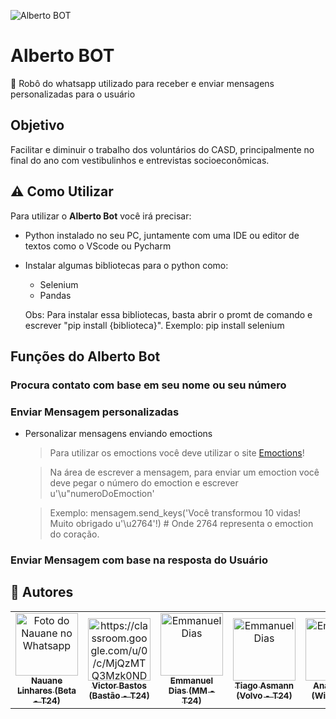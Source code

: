 ![Alberto BOT](https://pps.whatsapp.net/v/t61.24694-24/158591338_487302005761129_355164802960415134_n.jpg?ccb=11-4&oh=7c8ba9a6d1934627aa7fac0f8055ccee&oe=60B2604A)

# Alberto BOT



:robot: Robô do whatsapp utilizado para receber e enviar mensagens personalizadas para o usuário

## Objetivo

Facilitar e diminuir o trabalho dos voluntários do CASD, principalmente no final do ano com vestibulinhos e entrevistas socioeconômicas.

## ⚠️ Como Utilizar

Para utilizar o **Alberto Bot** você irá precisar: 

* Python instalado no seu PC, juntamente com uma IDE ou editor de textos como o VScode ou Pycharm
* Instalar algumas bibliotecas para o python como:
  * Selenium
  * Pandas
  
  Obs: Para instalar essa bibliotecas, basta abrir o promt de comando e escrever "pip install {biblioteca}". Exemplo: pip install selenium


## Funções do Alberto Bot

### Procura contato com base em seu nome ou seu número

### Enviar Mensagem personalizadas

* Personalizar mensagens enviando emoctions

   >Para utilizar os emoctions você deve utilizar o site [Emoctions](https://unicode-table.com/pt/emoji/)!
  
   >Na área de escrever a mensagem, para enviar um emoction você deve pegar o número do emoction e escrever u'\u"numeroDoEmoction'
   
   >Exemplo: mensagem.send_keys('Você transformou 10 vidas! Muito obrigado u'\u2764'!) # Onde 2764 representa o emoction do coração.

### Enviar Mensagem com base na resposta do Usuário


## 🦄 Autores

<table>
  <tr>
    <td align="center">
      <a href="#">
        <img src="https://pps.whatsapp.net/v/t61.24694-24/153516526_331372361619306_860743845259846174_n.jpg?ccb=11-4&oh=c0f0a39d8c34c27966ce0eb07e8686ac&oe=60B2AA03" width="100px;" alt="Foto do Nauane no Whatsapp"/><br>
        <sub>
          <b>Nauane Linhares (Beta - T24) </b>
        </sub>
      </a>
    </td>
    <td align="center">
      <a href="#">
        <img src="https://pps.whatsapp.net/v/t61.24694-24/118558196_383299582853821_113741634934752037_n.jpg?ccb=11-4&oh=04da5f46c25d9a83bd252db8f600d8cf&oe=60B2DE4A" width="100px;" alt="https://classroom.google.com/u/0/c/MjQzMTQ3Mzk0NDda/m/NjM3NzEzMDk3MTla/details"/><br>
        <sub>
          <b>Victor Bastos (Bastão - T24)</b>
        </sub>
      </a>
    </td>
    <td align="center">
      <a href="#">
        <img src="https://pps.whatsapp.net/v/t61.24694-24/138644684_873520336549248_4198284055920503421_n.jpg?ccb=11-4&oh=139bebc130dfadb0d9d7c416974f4bcf&oe=60B3812D" width="100px;" alt="Emmanuel Dias"/><br>
        <sub>
          <b>Emmanuel Dias (MM - T24) </b>
        </sub>
      </a>
   </td>
    <td align="center">
      <a href="#">
        <img src="https://pps.whatsapp.net/v/t61.24694-24/157775063_282490956727117_4283636313006254866_n.jpg?ccb=11-4&oh=9545b445092c7fa41951e7143881384f&oe=60B391D0" width="100px;" alt="Emmanuel Dias"/><br>
        <sub>
          <b>Tiago Asmann (Volvo - T24) </b>
        </sub>
      </a>
    </td>
    <td align="center">
      <a href="#">
        <img src="https://pps.whatsapp.net/v/t61.24694-24/160115816_492271362224538_5753197858338450372_n.jpg?ccb=11-4&oh=680ac810a4743655457c9c0e6743c19f&oe=60B2A41A" width="100px;" alt="Emmanuel Dias"/><br>
        <sub>
          <b>Ana Beatriz (Wiki - T24) </b>
        </sub>
      </a>
    </td>
  </tr>
</table>


